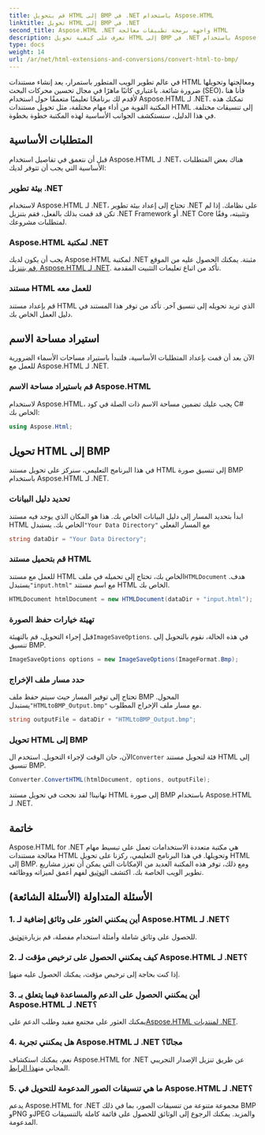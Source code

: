 ```yaml
---
title: قم بتحويل HTML إلى BMP في .NET باستخدام Aspose.HTML
linktitle: تحويل HTML إلى BMP في .NET
second_title: Aspose.HTML .NET واجهة برمجة تطبيقات معالجة HTML
description: تعرف على كيفية تحويل HTML إلى BMP في .NET باستخدام Aspose.HTML لـ .NET. دليل شامل لمطوري الويب للاستفادة من Aspose.HTML لـ .NET.
type: docs
weight: 14
url: /ar/net/html-extensions-and-conversions/convert-html-to-bmp/
---
```

في عالم تطوير الويب المتطور باستمرار، يعد إنشاء مستندات HTML ومعالجتها وتحويلها ضرورة شائعة. باعتباري كاتبًا ماهرًا في مجال تحسين محركات البحث (SEO)، فأنا هنا لأقدم لك برنامجًا تعليميًا متعمقًا حول استخدام Aspose.HTML لـ .NET. تمكنك هذه المكتبة القوية من أداء مهام مختلفة، مثل تحويل مستندات HTML إلى تنسيقات مختلفة. في هذا الدليل، سنستكشف الجوانب الأساسية لهذه المكتبة خطوة بخطوة.

## المتطلبات الأساسية

قبل أن نتعمق في تفاصيل استخدام Aspose.HTML لـ .NET، هناك بعض المتطلبات الأساسية التي يجب أن تتوفر لديك:

### بيئة تطوير .NET

لاستخدام Aspose.HTML لـ .NET، تحتاج إلى إعداد بيئة تطوير .NET على نظامك. إذا لم تكن قد قمت بذلك بالفعل، فقم بتنزيل .NET Framework أو .NET Core وتثبيته، وفقًا لمتطلبات مشروعك.

### Aspose.HTML لمكتبة .NET

 يجب أن يكون لديك Aspose.HTML لمكتبة .NET مثبتة. يمكنك الحصول عليه من الموقع ,[قم بتنزيل Aspose.HTML لـ .NET](https://releases.aspose.com/html/net/). تأكد من اتباع تعليمات التثبيت المقدمة.

### مستند HTML للعمل معه

قم بإعداد مستند HTML الذي تريد تحويله إلى تنسيق آخر. تأكد من توفر هذا المستند في دليل العمل الخاص بك.

## استيراد مساحة الاسم

الآن بعد أن قمت بإعداد المتطلبات الأساسية، فلنبدأ باستيراد مساحات الأسماء الضرورية للعمل مع Aspose.HTML لـ .NET.

### قم باستيراد مساحة الاسم Aspose.HTML

لاستخدام Aspose.HTML، يجب عليك تضمين مساحة الاسم ذات الصلة في كود C# الخاص بك:

```csharp
using Aspose.Html;
```

## تحويل HTML إلى BMP

في هذا البرنامج التعليمي، سنركز على تحويل مستند HTML إلى تنسيق صورة BMP باستخدام Aspose.HTML لـ .NET.

### تحديد دليل البيانات

 ابدأ بتحديد المسار إلى دليل البيانات الخاص بك. هذا هو المكان الذي يوجد فيه مستند HTML الخاص بك. يستبدل`"Your Data Directory"` مع المسار الفعلي

```csharp
string dataDir = "Your Data Directory";
```

### قم بتحميل مستند HTML

 للعمل مع مستند HTML الخاص بك، تحتاج إلى تحميله في ملف`HTMLDocument` هدف. يستبدل`"input.html"` مع اسم مستند HTML الخاص بك.

```csharp
HTMLDocument htmlDocument = new HTMLDocument(dataDir + "input.html");
```

### تهيئة خيارات حفظ الصورة

 قبل إجراء التحويل، قم بالتهيئة`ImageSaveOptions`. في هذه الحالة، نقوم بالتحويل إلى تنسيق BMP.

```csharp
ImageSaveOptions options = new ImageSaveOptions(ImageFormat.Bmp);
```

### حدد مسار ملف الإخراج

 تحتاج إلى توفير المسار حيث سيتم حفظ ملف BMP المحول. يستبدل`"HTMLtoBMP_Output.bmp"` مع مسار ملف الإخراج المطلوب.

```csharp
string outputFile = dataDir + "HTMLtoBMP_Output.bmp";
```

### تحويل HTML إلى BMP

 الآن، حان الوقت لإجراء التحويل. استخدم ال`Converter` فئة لتحويل مستند HTML إلى تنسيق BMP.

```csharp
Converter.ConvertHTML(htmlDocument, options, outputFile);
```

تهانينا! لقد نجحت في تحويل مستند HTML إلى صورة BMP باستخدام Aspose.HTML لـ .NET.

## خاتمة

Aspose.HTML for .NET هي مكتبة متعددة الاستخدامات تعمل على تبسيط مهام معالجة مستندات HTML وتحويلها. في هذا البرنامج التعليمي، ركزنا على تحويل HTML إلى BMP. ومع ذلك، توفر هذه المكتبة العديد من الإمكانات التي يمكن أن تعزز مشاريع تطوير الويب الخاصة بك. اكتشف ال[توثيق](https://reference.aspose.com/html/net/) لفهم أعمق لميزاته ووظائفه.

## الأسئلة المتداولة (الأسئلة الشائعة)

### 1. أين يمكنني العثور على وثائق إضافية لـ Aspose.HTML لـ .NET؟

 للحصول على وثائق شاملة وأمثلة استخدام مفصلة، قم بزيارة[توثيق](https://reference.aspose.com/html/net/).

### 2. كيف يمكنني الحصول على ترخيص مؤقت لـ Aspose.HTML لـ .NET؟

إذا كنت بحاجة إلى ترخيص مؤقت، يمكنك الحصول عليه من[هنا](https://purchase.aspose.com/temporary-license/).

### 3. أين يمكنني الحصول على الدعم والمساعدة فيما يتعلق بـ Aspose.HTML لـ .NET؟

 يمكنك العثور على مجتمع مفيد وطلب الدعم على[Aspose.HTML لمنتديات .NET](https://forum.aspose.com/).

### 4. هل يمكنني تجربة Aspose.HTML لـ .NET مجانًا؟

 نعم، يمكنك استكشاف Aspose.HTML for .NET عن طريق تنزيل الإصدار التجريبي المجاني من[هذا الرابط](https://releases.aspose.com/).

### 5. ما هي تنسيقات الصور المدعومة للتحويل في Aspose.HTML لـ .NET؟

يدعم Aspose.HTML for .NET مجموعة متنوعة من تنسيقات الصور، بما في ذلك BMP وPNG وJPEG والمزيد. يمكنك الرجوع إلى الوثائق للحصول على قائمة كاملة بالتنسيقات المدعومة.
